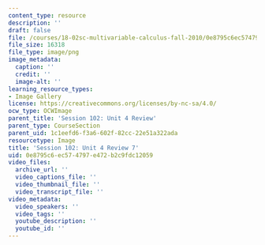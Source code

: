 ```yaml
---
content_type: resource
description: ''
draft: false
file: /courses/18-02sc-multivariable-calculus-fall-2010/0e8795c6ec574797e472b2c9fdc12059_MIT18_02SC_L35Brds_13.png
file_size: 16318
file_type: image/png
image_metadata:
  caption: ''
  credit: ''
  image-alt: ''
learning_resource_types:
- Image Gallery
license: https://creativecommons.org/licenses/by-nc-sa/4.0/
ocw_type: OCWImage
parent_title: 'Session 102: Unit 4 Review'
parent_type: CourseSection
parent_uid: 1c1eefd6-f3a6-602f-82cc-22e51a322ada
resourcetype: Image
title: 'Session 102: Unit 4 Review 7'
uid: 0e8795c6-ec57-4797-e472-b2c9fdc12059
video_files:
  archive_url: ''
  video_captions_file: ''
  video_thumbnail_file: ''
  video_transcript_file: ''
video_metadata:
  video_speakers: ''
  video_tags: ''
  youtube_description: ''
  youtube_id: ''
---
```

